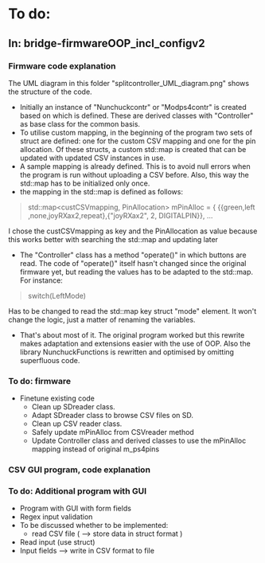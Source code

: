 # To do:

## In: bridge-firmwareOOP_incl_configv2

### Firmware code explanation

The UML diagram in this folder "splitcontroller_UML_diagram.png" shows the structure of the code.

- Initially an instance of "Nunchuckcontr" or "Modps4contr" is created based on which is defined. These are derived classes with "Controller" as base class for the common basis.
- To utilise custom mapping, in the beginning of the program two sets of struct are defined: one for the custom CSV mapping and one for the pin allocation. Of these structs, a custom std::map is created that can be updated with updated CSV instances in use.
- A sample mapping is already defined. This is to avoid null errors when the program is run without uploading a CSV before. Also, this way the std::map has to be initialized only once.
- the mapping in the std::map is defined as follows:
> std::map<custCSVmapping, PinAllocation> mPinAlloc =
{
  {{green,left ,none,joyRXax2,repeat},{"joyRXax2", 2, DIGITALPIN}},
  ...

I chose the custCSVmapping as key and the PinAllocation as value because this works better with searching the std::map and updating later
- The "Controller" class has a method "operate()" in which buttons are read. The code of "operate()" itself hasn't changed since the original firmware yet, but reading the values has to be adapted to the std::map. For instance:
> switch(LeftMode)

 Has to be changed to read the std::map key struct "mode" element. It won't change the logic, just a matter of renaming the variables.

 - That's about most of it. The original program worked but this rewrite makes adaptation and extensions easier with the use of OOP.
 Also the library NunchuckFunctions is rewritten and optimised by omitting superfluous code.

### To do: firmware

- Finetune existing code
  - Clean up SDreader class.
  - Adapt SDreader class to browse CSV files on SD.
  - Clean up CSV reader class.
  - Safely update mPinAlloc from CSVreader method
  - Update Controller class and derived classes to use the mPinAlloc mapping instead of original m_ps4pins


### CSV GUI program, code explanation

### To do: Additional program with GUI

- Program with GUI with form fields
- Regex input validation
- To be discussed whether to be implemented:
  - read CSV file ( --> store data in struct format )
- Read input (use struct)
- Input fields --> write in CSV format to file
